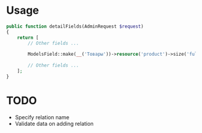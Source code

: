 # Usage

```php
public function detailFields(AdminRequest $request)
{
    return [
        // Other fields ...
        
        ModelsField::make(__('Товары'))->resource('product')->size('full'),
        
        // Other fields ...
    ];
}
```

# TODO
- Specify relation name
- Validate data on adding relation
